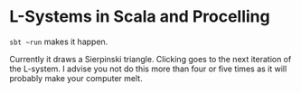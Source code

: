 # L-Systems in Scala and Procelling

`sbt ~run` makes it happen. 

Currently it draws a Sierpinski triangle. Clicking goes to the next iteration of the L-system. I advise you not do this more than four or five times as it will probably make your computer melt.
